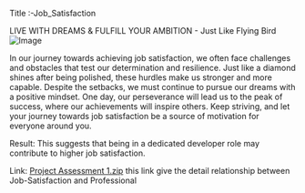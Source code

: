 Title :-Job_Satisfaction

LIVE WITH DREAMS &amp; FULFILL YOUR AMBITION - Just Like Flying Bird
![Image](https://github.com/user-attachments/assets/cfbaa30e-a110-4b22-9eee-45772539856c)

In our journey towards achieving job satisfaction, we often face challenges and obstacles that test our determination and resilience. Just like a diamond shines after being polished, these hurdles make us stronger and more capable. Despite the setbacks, we must continue to pursue our dreams with a positive mindset. One day, our perseverance will lead us to the peak of success, where our achievements will inspire others. Keep striving, and let your journey towards job satisfaction be a source of motivation for everyone around you.

Result: This suggests that being in a dedicated developer role may contribute to higher job satisfaction.

Link: [Project Assessment 1.zip](https://github.com/user-attachments/files/19039130/Project.Assessment.1.zip) this link give the detail relationship between Job-Satisfaction and Professional

